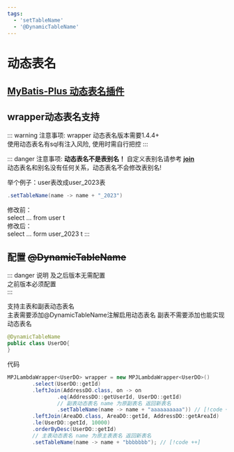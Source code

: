 ```yaml
---
tags:
  - 'setTableName'
  - '@DynamicTableName'
---
```


# 动态表名

## [MyBatis-Plus 动态表名插件](https://baomidou.com/plugins/dynamic-table-name/)

## wrapper动态表名支持 <Badge type="tip" text="1.4.4+" vertical="top" />

::: warning 注意事项:
wrapper 动态表名版本需要1.4.4+  
使用动态表名有sql有注入风险, 使用时需自行把控
:::

::: danger 注意事项:
**动态表名不是表别名！** 自定义表别名请参考 **[join](../lambda/join)**  
动态表名和别名没有任何关系，动态表名不会修改表别名!

举个例子：user表改成user_2023表  
```java
.setTableName(name -> name + "_2023")
```
修改前：  
select ... from user t  
修改后：    
select ... form user_2023 t
:::

## 配置 <s>@DynamicTableName</s> <Badge type="danger" text="1.5.2-" vertical="top" />

::: danger 说明
<Badge type="tip" text="1.5.2+" vertical="top" /> 及之后版本无需配置
<br/>
<Badge type="danger" text="1.5.2-" vertical="top" /> 之前版本必须配置  
:::

支持主表和副表动态表名  
主表需要添加@DynamicTableName注解启用动态表名 副表不需要添加也能实现动态表名
```java
@DynamicTableName
public class UserDO{
}
```

代码
```java
MPJLambdaWrapper<UserDO> wrapper = new MPJLambdaWrapper<UserDO>()
        .select(UserDO::getId)
        .leftJoin(AddressDO.class, on -> on
                .eq(AddressDO::getUserId, UserDO::getId)
                // 副表动态表名 name 为原副表名 返回新表名
                .setTableName(name -> name + "aaaaaaaaaa")) // [!code ++]
        .leftJoin(AreaDO.class, AreaDO::getId, AddressDO::getAreaId)
        .le(UserDO::getId, 10000)
        .orderByDesc(UserDO::getId)
        // 主表动态表名 name 为原主表表名 返回新表名
        .setTableName(name -> name + "bbbbbbb"); // [!code ++]
```
 
